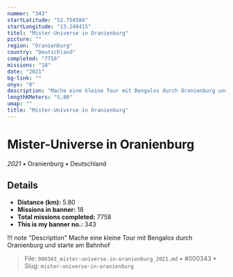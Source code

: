 ```yaml
---
nummer: "343"
startLatitude: "52.754504"
startLongitude: "13.248415"
titel: "Mister-Universe in Oranienburg"
picture: ""
region: "Oranienburg"
country: "Deutschland"
completed: "7758"
missions: "18"
date: "2021"
bg-link: ""
onyx: "0"
description: "Mache eine kleine Tour mit Bengalos durch Oranienburg und starte am Bahnhof"
lengthKMeters: "5,80"
umap: ""
title: "Mister-Universe in Oranienburg"
---
```

# Mister-Universe in Oranienburg

*2021* • Oranienburg • Deutschland



## Details
- **Distance (km):** 5.80
- **Missions in banner:** 18
- **Total missions completed:** 7758
- **This is my banner no.:** 343


!!! note "Description"
    Mache eine kleine Tour mit Bengalos durch Oranienburg und starte am Bahnhof




> File: `000343_mister-universe-in-oranienburg_2021.md` • #000343 • Slug: `mister-universe-in-oranienburg`
